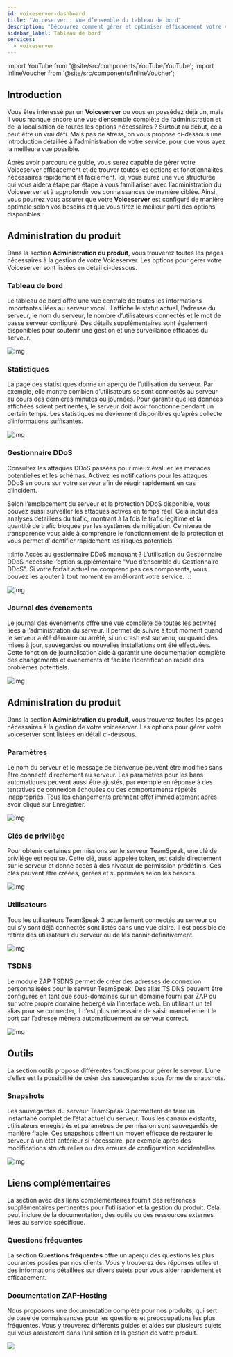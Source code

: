 ```yaml
---
id: voiceserver-dashboard
title: "Voiceserver : Vue d’ensemble du tableau de bord"
description: "Découvrez comment gérer et optimiser efficacement votre Voiceserver avec une vue claire des fonctionnalités et de l’administration → En savoir plus maintenant"
sidebar_label: Tableau de bord
services:
  - voiceserver
---
```


import YouTube from '@site/src/components/YouTube/YouTube';
import InlineVoucher from '@site/src/components/InlineVoucher';

## Introduction

Vous êtes intéressé par un **Voiceserver** ou vous en possédez déjà un, mais il vous manque encore une vue d’ensemble complète de l’administration et de la localisation de toutes les options nécessaires ? Surtout au début, cela peut être un vrai défi. Mais pas de stress, on vous propose ci-dessous une introduction détaillée à l’administration de votre service, pour que vous ayez la meilleure vue possible.

Après avoir parcouru ce guide, vous serez capable de gérer votre Voiceserver efficacement et de trouver toutes les options et fonctionnalités nécessaires rapidement et facilement. Ici, vous aurez une vue structurée qui vous aidera étape par étape à vous familiariser avec l’administration du Voiceserver et à approfondir vos connaissances de manière ciblée. Ainsi, vous pourrez vous assurer que votre **Voiceserver** est configuré de manière optimale selon vos besoins et que vous tirez le meilleur parti des options disponibles.



## Administration du produit

Dans la section **Administration du produit**, vous trouverez toutes les pages nécessaires à la gestion de votre Voiceserver. Les options pour gérer votre Voiceserver sont listées en détail ci-dessous. 



### Tableau de bord

Le tableau de bord offre une vue centrale de toutes les informations importantes liées au serveur vocal. Il affiche le statut actuel, l’adresse du serveur, le nom du serveur, le nombre d’utilisateurs connectés et le mot de passe serveur configuré. Des détails supplémentaires sont également disponibles pour soutenir une gestion et une surveillance efficaces du serveur.

![img](https://screensaver01.zap-hosting.com/index.php/s/ZryFnMckWetXbTx/preview)

### Statistiques

La page des statistiques donne un aperçu de l’utilisation du serveur. Par exemple, elle montre combien d’utilisateurs se sont connectés au serveur au cours des dernières minutes ou journées. Pour garantir que les données affichées soient pertinentes, le serveur doit avoir fonctionné pendant un certain temps. Les statistiques ne deviennent disponibles qu’après collecte d’informations suffisantes.

![img](https://screensaver01.zap-hosting.com/index.php/s/zYcyRdeHfaHqXt9/preview)



### Gestionnaire DDoS

Consultez les attaques DDoS passées pour mieux évaluer les menaces potentielles et les schémas. Activez les notifications pour les attaques DDoS en cours sur votre serveur afin de réagir rapidement en cas d’incident.

Selon l’emplacement du serveur et la protection DDoS disponible, vous pouvez aussi surveiller les attaques actives en temps réel. Cela inclut des analyses détaillées du trafic, montrant à la fois le trafic légitime et la quantité de trafic bloquée par les systèmes de mitigation. Ce niveau de transparence vous aide à comprendre le fonctionnement de la protection et vous permet d’identifier rapidement les risques potentiels.

:::info Accès au gestionnaire DDoS manquant ?
L’utilisation du Gestionnaire DDoS nécessite l’option supplémentaire "Vue d’ensemble du Gestionnaire DDoS". Si votre forfait actuel ne comprend pas ces composants, vous pouvez les ajouter à tout moment en améliorant votre service.
:::



![img](https://screensaver01.zap-hosting.com/index.php/s/ScCCCY52CMLgfyE/preview)

### Journal des événements

Le journal des événements offre une vue complète de toutes les activités liées à l’administration du serveur. Il permet de suivre à tout moment quand le serveur a été démarré ou arrêté, si un crash est survenu, ou quand des mises à jour, sauvegardes ou nouvelles installations ont été effectuées. Cette fonction de journalisation aide à garantir une documentation complète des changements et événements et facilite l’identification rapide des problèmes potentiels.

![img](https://screensaver01.zap-hosting.com/index.php/s/DRFJR6pnL5XRLa5/preview)



## Administration du produit

Dans la section **Administration du produit**, vous trouverez toutes les pages nécessaires à la gestion de votre voiceserver. Les options pour gérer votre voiceserver sont listées en détail ci-dessous.

### Paramètres

Le nom du serveur et le message de bienvenue peuvent être modifiés sans être connecté directement au serveur. Les paramètres pour les bans automatiques peuvent aussi être ajustés, par exemple en réponse à des tentatives de connexion échouées ou des comportements répétés inappropriés. Tous les changements prennent effet immédiatement après avoir cliqué sur Enregistrer.

![img](https://screensaver01.zap-hosting.com/index.php/s/B6W4ftB6TPGms8K/preview)



### Clés de privilège

Pour obtenir certaines permissions sur le serveur TeamSpeak, une clé de privilège est requise. Cette clé, aussi appelée token, est saisie directement sur le serveur et donne accès à des niveaux de permission prédéfinis. Ces clés peuvent être créées, gérées et supprimées selon les besoins.

![img](https://screensaver01.zap-hosting.com/index.php/s/6MjdtBmP7BbQ9cZ/preview)



### Utilisateurs

Tous les utilisateurs TeamSpeak 3 actuellement connectés au serveur ou qui s’y sont déjà connectés sont listés dans une vue claire. Il est possible de retirer des utilisateurs du serveur ou de les bannir définitivement.

![img](https://screensaver01.zap-hosting.com/index.php/s/N8J8ApX5HWEgnYR/preview)



### TSDNS

Le module ZAP TSDNS permet de créer des adresses de connexion personnalisées pour le serveur TeamSpeak. Des alias TS DNS peuvent être configurés en tant que sous-domaines sur un domaine fourni par ZAP ou sur votre propre domaine hébergé via l’interface web. En utilisant un tel alias pour se connecter, il n’est plus nécessaire de saisir manuellement le port car l’adresse mènera automatiquement au serveur correct.

![img](https://screensaver01.zap-hosting.com/index.php/s/c26gTpzprpky54H/preview)



## Outils

La section outils propose différentes fonctions pour gérer le serveur. L’une d’elles est la possibilité de créer des sauvegardes sous forme de snapshots. 

### Snapshots

Les sauvegardes du serveur TeamSpeak 3 permettent de faire un instantané complet de l’état actuel du serveur. Tous les canaux existants, utilisateurs enregistrés et paramètres de permission sont sauvegardés de manière fiable. Ces snapshots offrent un moyen efficace de restaurer le serveur à un état antérieur si nécessaire, par exemple après des modifications structurelles ou des erreurs de configuration accidentelles.

![img](https://screensaver01.zap-hosting.com/index.php/s/XyT2q647ENeEZNA/preview)





## Liens complémentaires
La section avec des liens complémentaires fournit des références supplémentaires pertinentes pour l’utilisation et la gestion du produit. Cela peut inclure de la documentation, des outils ou des ressources externes liées au service spécifique.

### Questions fréquentes
La section **Questions fréquentes** offre un aperçu des questions les plus courantes posées par nos clients. Vous y trouverez des réponses utiles et des informations détaillées sur divers sujets pour vous aider rapidement et efficacement.

### Documentation ZAP-Hosting
Nous proposons une documentation complète pour nos produits, qui sert de base de connaissances pour les questions et préoccupations les plus fréquentes. Vous y trouverez différents guides et aides sur plusieurs sujets qui vous assisteront dans l’utilisation et la gestion de votre produit.

![](https://screensaver01.zap-hosting.com/index.php/s/n48ct6aZBrNq7eT/preview)


<InlineVoucher />